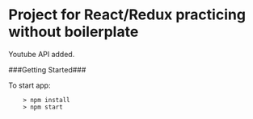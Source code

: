 # Project for React/Redux practicing without boilerplate

Youtube API added.


###Getting Started###

To start app:

```
	> npm install
	> npm start
```
